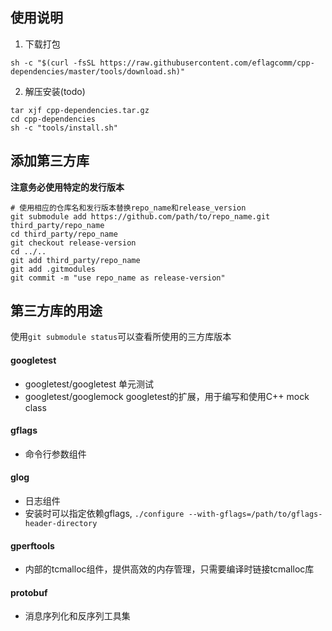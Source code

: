 ## 使用说明
1. 下载打包
```shell
sh -c "$(curl -fsSL https://raw.githubusercontent.com/eflagcomm/cpp-dependencies/master/tools/download.sh)"
```
2. 解压安装(todo)
```shell
tar xjf cpp-dependencies.tar.gz
cd cpp-dependencies
sh -c "tools/install.sh"
```

## 添加第三方库
**注意务必使用特定的发行版本**
```shell
# 使用相应的仓库名和发行版本替换repo_name和release_version
git submodule add https://github.com/path/to/repo_name.git third_party/repo_name
cd third_party/repo_name
git checkout release-version
cd ../..
git add third_party/repo_name
git add .gitmodules
git commit -m "use repo_name as release-version"
```

## 第三方库的用途
使用`git submodule status`可以查看所使用的三方库版本
#### googletest
+ googletest/googletest 单元测试
+ googletest/googlemock googletest的扩展，用于编写和使用C++ mock class

#### gflags
+ 命令行参数组件

#### glog
+ 日志组件
+ 安装时可以指定依赖gflags, `./configure --with-gflags=/path/to/gflags-header-directory`

#### gperftools
+ 内部的tcmalloc组件，提供高效的内存管理，只需要编译时链接tcmalloc库

#### protobuf
+ 消息序列化和反序列工具集
